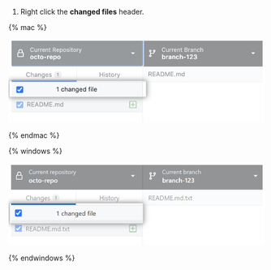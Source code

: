 1. Right click the **changed files** header.
  
  {% mac %}

  ![The changed files header](/assets/images/help/desktop/mac-changed-file-header.png)
  
  {% endmac %}
  
  {% windows %}
  
  ![The changed files header](/assets/images/help/desktop/windows-changed-file-header.png)
  
  {% endwindows %}
